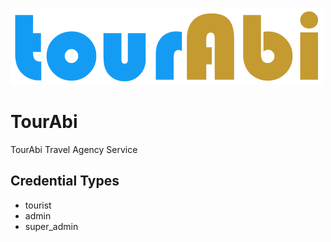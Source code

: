 ![](./src/assets/brand.png)

# TourAbi
TourAbi Travel Agency Service

## Credential Types

- tourist
- admin
- super_admin
